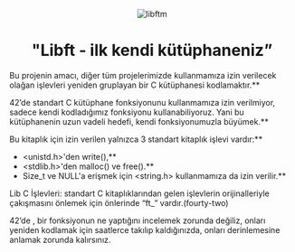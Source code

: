
<div align="center">

![libftm](https://github.com/beyzabektas/42Cursus/assets/91256847/89645507-12f5-416e-99c7-fce28e9e33b4)
# "Libft - ilk kendi kütüphaneniz”
</div>
Bu projenin amacı, diğer tüm projelerimizde kullanmamıza izin verilecek olağan işlevleri yeniden gruplayan bir C kütüphanesi kodlamaktır.**

42’de standart C kütüphane fonksiyonunu kullanmamıza izin verilmiyor, sadece kendi kodladığımız fonksiyonu kullanabiliyoruz. Yani bu kütüphanenin uzun vadeli hedefi, kendi fonksiyonumuzla büyümek.**

Bu kitaplık için izin verilen yalnızca 3 standart kitaplık işlevi vardır:**

- <unistd.h>'den write(),**
- <stdlib.h>'den malloc() ve free().**
- Size_t ve NULL'a erişmek için <string.h> kullanmamıza da izin verilir.**

Lib C İşlevleri: standart C kitaplıklarından gelen işlevlerin orijinalleriyle çakışmasını önlemek için önlerinde “ft_” vardır.(fourty-two)

42’de , bir fonksiyonun ne yaptığını incelemek zorunda değiliz, onları yeniden kodlamak için saatlerce takılıp kaldığınızda, onları derinlemesine anlamak zorunda kalırsınız.
